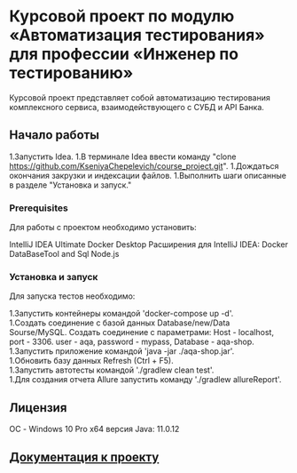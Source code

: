 

# Курсовой проект по модулю «Автоматизация тестирования» для профессии «Инженер по тестированию»

Курсовой проект представляет собой автоматизацию тестирования комплексного сервиса, взаимодействующего с СУБД и API Банка.

## Начало работы

1.Запустить Idea.
1.В терминале Idea ввести команду "clone https://github.com/KseniyaChepelevich/course_project.git".
1.Дождаться окончания закрузки и индексации файлов.
1.Выполнить шаги описанные в разделе "Установка и запуск."

### Prerequisites

Для работы с проектом необходимо установить:

IntelliJ IDEA Ultimate
Docker Desktop
Расширения для IntelliJ IDEA:
Docker
DataBaseTool and Sql
Node.js

### Установка и запуск

Для запуска тестов необходимо:

1.Запустить контейнеры командой 'docker-compose up -d'.  
1.Создать соединение с базой данных Database/new/Data Sourse/MySQL. Создать соединение с  параметрами: Host - localhost, port - 3306. user - aqa, password - mypass, Database - aqa-shop.  
1.Запустить приложение командой 'java -jar ./aqa-shop.jar'.  
1.Обновить базу данных Refresh (Ctrl + F5).   
1.Запустить автотесты командой './gradlew clean test'.   
1.Для создания отчета Allure запустить команду './gradlew allureReport'.

## Лицензия

ОС - Windows 10 Pro x64
версия Java: 11.0.12

## [Документация к проекту](https://github.com/KseniyaChepelevich/course_project/tree/master/docs)
